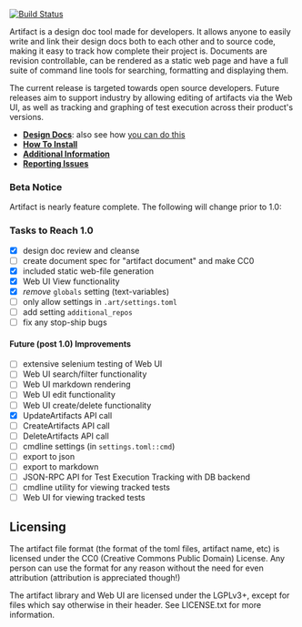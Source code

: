 [![Build Status](https://travis-ci.org/vitiral/artifact.svg?branch=master)](https://travis-ci.org/vitiral/artifact)

Artifact is a design doc tool made for developers. It allows anyone to
easily write and link their design docs both to each other and to source code,
making it easy to track how complete their project is.
Documents are revision controllable, can be rendered as a static
web page and have a full suite of command line tools for searching,
formatting and displaying them.

The current release is targeted towards open source developers. Future releases
aim to support industry by allowing editing of artifacts via the Web UI, as
well as tracking and graphing of test execution across their product's versions.

- [**Design Docs**][2]: also see how [you can do this][1]
- [**How To Install**][3]
- [**Additional Information**][4]
- [**Reporting Issues**][5]

[1]: https://github.com/vitiral/artifact/wiki/Exporting-Html
[2]: http://vitiral.github.io/artifact/#artifacts/REQ-1
[3]: https://github.com/vitiral/artifact/wiki/User-Guide
[4]: https://github.com/vitiral/artifact/wiki
[5]: https://github.com/vitiral/artifact/issues

### Beta Notice
Artifact is nearly feature complete. The following will change prior to 1.0:

### Tasks to Reach 1.0
- [x] design doc review and cleanse
- [ ] create document spec for "artifact document" and make CC0
- [x] included static web-file generation
- [x] Web UI View functionality
- [x] *remove* `globals` setting (text-variables)
- [ ] only allow settings in `.art/settings.toml`
- [ ] add setting `additional_repos`
- [ ] fix any stop-ship bugs

#### Future (post 1.0) Improvements
- [ ] extensive selenium testing of Web UI
- [ ] Web UI search/filter functionality
- [ ] Web UI markdown rendering
- [ ] Web UI edit functionality
- [ ] Web UI create/delete functionality
- [x] UpdateArtifacts API call
- [ ] CreateArtifacts API call
- [ ] DeleteArtifacts API call
- [ ] cmdline settings (in `settings.toml::cmd`)
- [ ] export to json
- [ ] export to markdown
- [ ] JSON-RPC API for Test Execution Tracking with DB backend
- [ ] cmdline utility for viewing tracked tests
- [ ] Web UI for viewing tracked tests

## Licensing
The artifact file format (the format of the toml files, artifact name, etc) is
licensed under the CC0 (Creative Commons Public Domain) License. Any person can
use the format for any reason without the need for even attribution (attribution
is appreciated though!)

The artifact library and Web UI are licensed under the LGPLv3+, except for files
which say otherwise in their header. See LICENSE.txt for more information.

